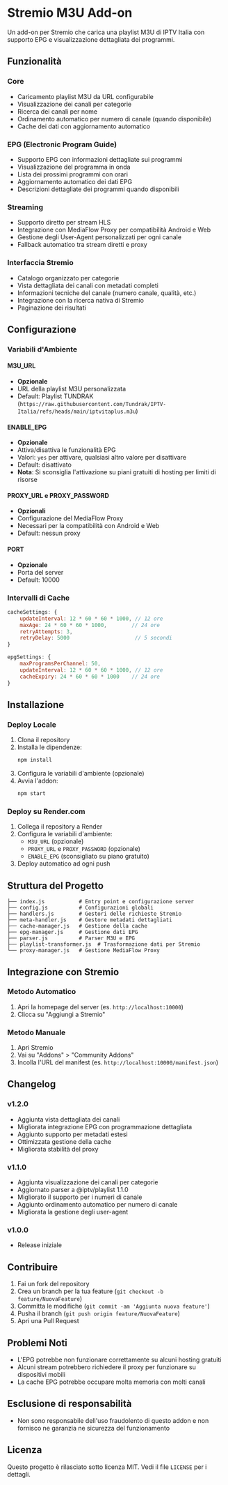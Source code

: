 # Stremio M3U Add-on

Un add-on per Stremio che carica una playlist M3U di IPTV Italia con supporto EPG e visualizzazione dettagliata dei programmi.

## Funzionalità

### Core
- Caricamento playlist M3U da URL configurabile
- Visualizzazione dei canali per categorie
- Ricerca dei canali per nome
- Ordinamento automatico per numero di canale (quando disponibile)
- Cache dei dati con aggiornamento automatico

### EPG (Electronic Program Guide)
- Supporto EPG con informazioni dettagliate sui programmi
- Visualizzazione del programma in onda
- Lista dei prossimi programmi con orari
- Aggiornamento automatico dei dati EPG
- Descrizioni dettagliate dei programmi quando disponibili

### Streaming
- Supporto diretto per stream HLS
- Integrazione con MediaFlow Proxy per compatibilità Android e Web
- Gestione degli User-Agent personalizzati per ogni canale
- Fallback automatico tra stream diretti e proxy

### Interfaccia Stremio
- Catalogo organizzato per categorie
- Vista dettagliata dei canali con metadati completi
- Informazioni tecniche del canale (numero canale, qualità, etc.)
- Integrazione con la ricerca nativa di Stremio
- Paginazione dei risultati

## Configurazione

### Variabili d'Ambiente

#### M3U_URL
- **Opzionale**
- URL della playlist M3U personalizzata
- Default: Playlist TUNDRAK (`https://raw.githubusercontent.com/Tundrak/IPTV-Italia/refs/heads/main/iptvitaplus.m3u`)

#### ENABLE_EPG
- **Opzionale**
- Attiva/disattiva le funzionalità EPG
- Valori: `yes` per attivare, qualsiasi altro valore per disattivare
- Default: disattivato
- **Nota**: Si sconsiglia l'attivazione su piani gratuiti di hosting per limiti di risorse

#### PROXY_URL e PROXY_PASSWORD
- **Opzionali**
- Configurazione del MediaFlow Proxy
- Necessari per la compatibilità con Android e Web
- Default: nessun proxy

#### PORT
- **Opzionale**
- Porta del server
- Default: 10000

### Intervalli di Cache
```javascript
cacheSettings: {
    updateInterval: 12 * 60 * 60 * 1000, // 12 ore
    maxAge: 24 * 60 * 60 * 1000,        // 24 ore
    retryAttempts: 3,
    retryDelay: 5000                     // 5 secondi
}

epgSettings: {
    maxProgramsPerChannel: 50,
    updateInterval: 12 * 60 * 60 * 1000, // 12 ore
    cacheExpiry: 24 * 60 * 60 * 1000    // 24 ore
}
```

## Installazione

### Deploy Locale
1. Clona il repository
2. Installa le dipendenze:
   ```bash
   npm install
   ```
3. Configura le variabili d'ambiente (opzionale)
4. Avvia l'addon:
   ```bash
   npm start
   ```

### Deploy su Render.com
1. Collega il repository a Render
2. Configura le variabili d'ambiente:
   - `M3U_URL` (opzionale)
   - `PROXY_URL` e `PROXY_PASSWORD` (opzionale)
   - `ENABLE_EPG` (sconsigliato su piano gratuito)
3. Deploy automatico ad ogni push

## Struttura del Progetto

```
├── index.js           # Entry point e configurazione server
├── config.js          # Configurazioni globali
├── handlers.js        # Gestori delle richieste Stremio
├── meta-handler.js    # Gestore metadati dettagliati
├── cache-manager.js   # Gestione della cache
├── epg-manager.js     # Gestione dati EPG
├── parser.js          # Parser M3U e EPG
├── playlist-transformer.js  # Trasformazione dati per Stremio
└── proxy-manager.js   # Gestione MediaFlow Proxy
```

## Integrazione con Stremio

### Metodo Automatico
1. Apri la homepage del server (es. `http://localhost:10000`)
2. Clicca su "Aggiungi a Stremio"

### Metodo Manuale
1. Apri Stremio
2. Vai su "Addons" > "Community Addons"
3. Incolla l'URL del manifest (es. `http://localhost:10000/manifest.json`)

## Changelog

### v1.2.0
- Aggiunta vista dettagliata dei canali
- Migliorata integrazione EPG con programmazione dettagliata
- Aggiunto supporto per metadati estesi
- Ottimizzata gestione della cache
- Migliorata stabilità del proxy

### v1.1.0
- Aggiunta visualizzazione dei canali per categorie
- Aggiornato parser a @iptv/playlist 1.1.0
- Migliorato il supporto per i numeri di canale
- Aggiunto ordinamento automatico per numero di canale
- Migliorata la gestione degli user-agent

### v1.0.0
- Release iniziale

## Contribuire
1. Fai un fork del repository
2. Crea un branch per la tua feature (`git checkout -b feature/NuovaFeature`)
3. Committa le modifiche (`git commit -am 'Aggiunta nuova feature'`)
4. Pusha il branch (`git push origin feature/NuovaFeature`)
5. Apri una Pull Request

## Problemi Noti
- L'EPG potrebbe non funzionare correttamente su alcuni hosting gratuiti
- Alcuni stream potrebbero richiedere il proxy per funzionare su dispositivi mobili
- La cache EPG potrebbe occupare molta memoria con molti canali

## Esclusione di responsabilità
- Non sono responsabile dell'uso fraudolento di questo addon e non fornisco ne garanzia ne sicurezza del funzionamento

## Licenza
Questo progetto è rilasciato sotto licenza MIT. Vedi il file `LICENSE` per i dettagli.
